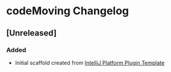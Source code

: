<!-- Keep a Changelog guide -> https://keepachangelog.com -->

# codeMoving Changelog

## [Unreleased]
### Added
- Initial scaffold created from [IntelliJ Platform Plugin Template](https://github.com/JetBrains/intellij-platform-plugin-template)
